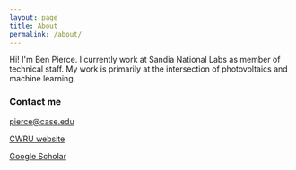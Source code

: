 ```yaml
---
layout: page
title: About
permalink: /about/
---
```


Hi! I'm Ben Pierce. I currently work at Sandia National Labs as member of technical staff. My work is primarily at the intersection of photovoltaics and machine learning. 


### Contact me

[pierce@case.edu](mailto:pierce@case.edu)

[CWRU website](https://engineering.case.edu/centers/sdle/ben-pierce)

[Google Scholar](https://scholar.google.com/citations?user=4r-EFtYAAAAJ&hl=en)
